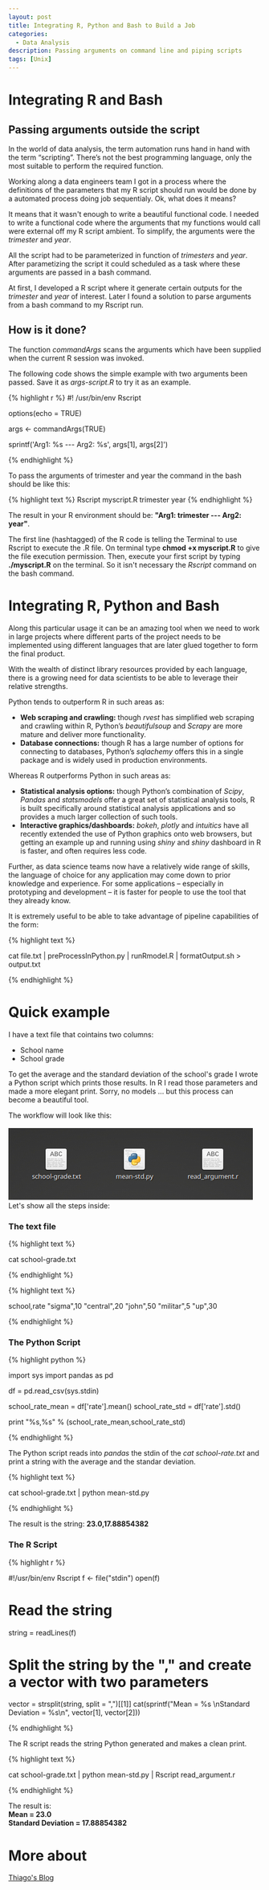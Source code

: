 ```yaml
---
layout: post
title: Integrating R, Python and Bash to Build a Job 
categories:
  - Data Analysis
description: Passing arguments on command line and piping scripts
tags: [Unix]
---
```


# Integrating R and Bash
## Passing arguments outside the script

In the world of data analysis, the term automation runs hand in hand with the term “scripting”. There’s not the best programming language, only the most suitable to perform the required function.

Working along a data engineers team I got in a process where the definitions of the parameters that my R script should run would be done by a automated process doing job sequentialy. Ok, what does it means? 

It means that it wasn't enough to write a beautiful functional code. I needed to write a functional code where the arguments that my functions would call were external off my R script ambient. To simplify, the arguments were the *trimester* and *year*.

All the script had to be parameterized in function of *trimesters* and *year*. After parametizing the script it could scheduled as a task where these arguments are passed in a bash command.

At first, I developed a R script where it generate certain outputs for the *trimester* and *year* of interest. Later I found a solution to parse arguments from a bash command to my Rscript run.

## How is it done?

The function *commandArgs* scans the arguments which have been supplied when the current R session was invoked. 

The following code shows the simple example with two arguments been passed. Save it as *args-script.R* to try it as an example.

{% highlight r %}
#! /usr/bin/env Rscript

options(echo = TRUE)

args <- commandArgs(TRUE)

sprintf('Arg1: %s --- Arg2: %s', 
        args[1], args[2]')
        
{% endhighlight %}

To pass the arguments of trimester and year the command in the bash should be like this:

{% highlight text %}
Rscript myscript.R trimester year
{% endhighlight %}

The result in your R environment should be: **"Arg1: trimester --- Arg2: year"**.

The first line (hashtagged) of the R code is telling the Terminal to use Rscript to execute the .R file. On terminal type **chmod +x myscript.R** to give the file execution permission. Then, execute your first script by typing **./myscript.R** on the terminal. So it isn't necessary the *Rscript* command on the bash command.

# Integrating R, Python and Bash

Along this particular usage it can be an amazing tool when we need to work in large projects where different parts of the project needs to be implemented using different languages that are later glued together to form the final product.

With the wealth of distinct library resources provided by each language, there is a growing need for data scientists to be able to leverage their relative strengths. 

Python tends to outperform R in such areas as:

* **Web scraping and crawling:** though *rvest* has simplified web scraping and crawling within R, Python’s *beautifulsoup* and *Scrapy* are more mature and deliver more functionality.
* **Database connections:** though R has a large number of options for connecting to databases, Python’s *sqlachemy* offers this in a single package and is widely used in production environments.

Whereas R outperforms Python in such areas as:

* **Statistical analysis options:** though Python’s combination of *Scipy*, *Pandas* and *statsmodels* offer a great set of statistical analysis tools, R is built specifically around statistical analysis applications and so provides a much larger collection of such tools.
* **Interactive graphics/dashboards:** *bokeh*, *plotly* and *intuitics* have all recently extended the use of Python graphics onto web browsers, but getting an example up and running using *shiny* and *shiny* dashboard in R is faster, and often requires less code.

Further, as data science teams now have a relatively wide range of skills, the language of choice for any application may come down to prior knowledge and experience. For some applications – especially in prototyping and development – it is faster for people to use the tool that they already know.

It is extremely useful to be able to take advantage of pipeline capabilities of the form:

{% highlight text %}

cat file.txt | preProcessInPython.py | runRmodel.R | formatOutput.sh > output.txt

{% endhighlight %}

# Quick example

I have a text file that cointains two columns:

* School name
* School grade

To get the average and the standard deviation of the school's grade I wrote a Python script which prints those results. In R I read those parameters and made a more elegant print. Sorry, no models ... but this process can become a beautiful tool.

The workflow will look like this:
<br/>
<br/>
![workflow](/assets/posts/integrate-r-python/workflow.png)
<br/>
Let's show all the steps inside:

### The text file

{% highlight text %}

cat school-grade.txt

{% endhighlight %}

{% highlight text %}

school,rate
"sigma",10
"central",20
"john",50
"militar",5
"up",30

{% endhighlight %}

### The Python Script

{% highlight python %}

import sys
import pandas as pd

df = pd.read_csv(sys.stdin)

school_rate_mean = df['rate'].mean()
school_rate_std = df['rate'].std()

print "%s,%s" % (school_rate_mean,school_rate_std)

{% endhighlight %}

The Python script reads into *pandas* the stdin of the *cat school-rate.txt* and print a string with the average and the standar deviation.

{% highlight text %}

cat school-grade.txt | python mean-std.py

{% endhighlight %}

The result is the string: **23.0,17.88854382**

### The R Script

{% highlight r %}

#!/usr/bin/env Rscript
f <- file("stdin")
open(f)

# Read the string
string = readLines(f)
# Split the string by the "," and create a vector with two parameters 
vector = strsplit(string, split = ",")[[1]]
cat(sprintf("Mean = %s \nStandard Deviation = %s\n", vector[1], vector[2]))

{% endhighlight %}

The R script reads the string Python generated and makes a clean print.

{% highlight text %}

cat school-grade.txt | python mean-std.py | Rscript read_argument.r

{% endhighlight %}

The result is:
<br/>
**Mean = 23.0**
<br/>
**Standard Deviation = 17.88854382**

# More about
[Thiago's Blog](https://tgmstat.wordpress.com/2014/05/21/r-scripts/)
